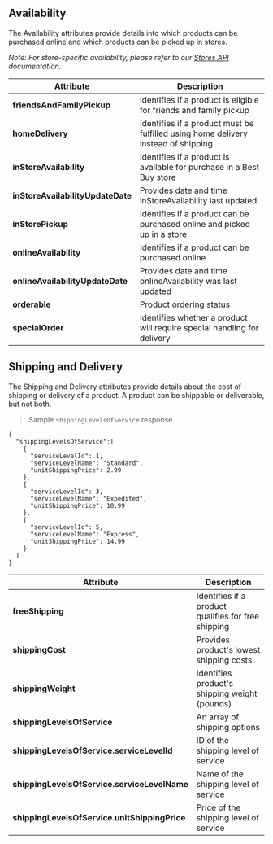 ## Availability
The Availability attributes provide details into which products can be purchased online and which products can be picked up in stores.

*Note: For store-specific availability, please refer to our [Stores API](#stores-api) documentation.*

Attribute | Description
--------- | -----------
**friendsAndFamilyPickup** | Identifies if a product is eligible for friends and family pickup
**homeDelivery** | Identifies if a product must be fulfilled using home delivery instead of shipping
**inStoreAvailability** | Identifies if a product is available for purchase in a Best Buy store
**inStoreAvailabilityUpdateDate** | Provides date and time inStoreAvailability last updated
**inStorePickup** | Identifies if a product can be purchased online and picked up in a store
**onlineAvailability** | Identifies if a product can be purchased online
**onlineAvailabilityUpdateDate** | Provides date and time onlineAvailability was last updated
**orderable** | Product ordering status
**specialOrder** | Identifies whether a product will require special handling for delivery


## Shipping and Delivery
The Shipping and Delivery attributes provide details about the cost of shipping or delivery of a product. A product can be shippable or deliverable, but not both.

> Sample `shippingLevelsOfService` response

```json-doc
{
  "shippingLevelsOfService":[
    {
      "serviceLevelId": 1,
      "serviceLevelName": "Standard",
      "unitShippingPrice": 2.99
    },
    {
      "serviceLevelId": 3,
      "serviceLevelName": "Expedited",
      "unitShippingPrice": 10.99
    },
    {
      "serviceLevelId": 5,
      "serviceLevelName": "Express",
      "unitShippingPrice": 14.99
    }
  ]
}
```
Attribute | Description
--------- | -----------
**freeShipping** | Identifies if a product qualifies for free shipping
**shippingCost** | Provides product's lowest shipping costs
**shippingWeight** | Identifies product's shipping weight (pounds)
**shippingLevelsOfService** | An array of shipping options
**shippingLevelsOfService.serviceLevelId** | ID of the shipping level of service
**shippingLevelsOfService.serviceLevelName** | Name of the shipping level of service
**shippingLevelsOfService.unitShippingPrice** | Price of the shipping level of service
